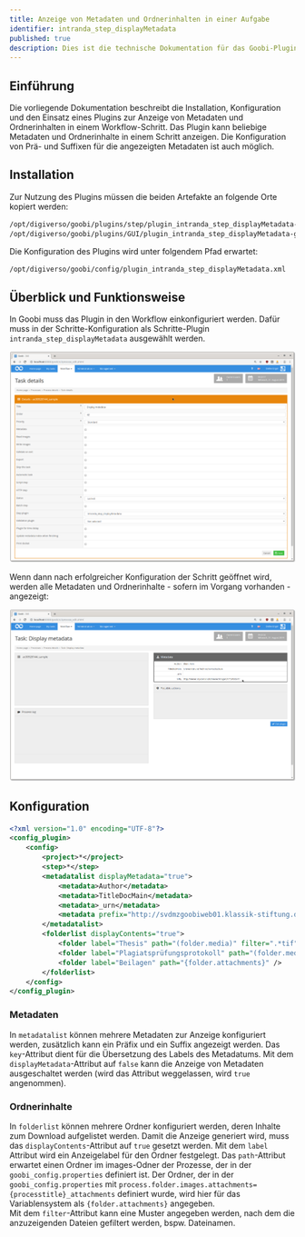 ```yaml
---
title: Anzeige von Metadaten und Ordnerinhalten in einer Aufgabe
identifier: intranda_step_displayMetadata
published: true
description: Dies ist die technische Dokumentation für das Goobi-Plugin für die Anzeige von beliebigen Metadaten und Ordnerinhalten in einer Workflow-Aufgabe
---
```

## Einführung
Die vorliegende Dokumentation beschreibt die Installation, Konfiguration und den Einsatz eines Plugins zur Anzeige von Metadaten und Ordnerinhalten in einem Workflow-Schritt. Das Plugin kann beliebige Metadaten und Ordnerinhalte in einem Schritt anzeigen. Die Konfiguration von Prä- und Suffixen für die angezeigten Metadaten ist auch möglich.


## Installation 
Zur Nutzung des Plugins müssen die beiden Artefakte an folgende Orte kopiert werden:

```bash
/opt/digiverso/goobi/plugins/step/plugin_intranda_step_displayMetadata-base.jar
/opt/digiverso/goobi/plugins/GUI/plugin_intranda_step_displayMetadata-gui.jar
```

Die Konfiguration des Plugins wird unter folgendem Pfad erwartet:

```bash
/opt/digiverso/goobi/config/plugin_intranda_step_displayMetadata.xml
```


## Überblick und Funktionsweise
In Goobi muss das Plugin in den Workflow einkonfiguriert werden. Dafür muss in der Schritte-Konfiguration als Schritte-Plugin `intranda_step_displayMetadata` ausgewählt werden.

![Konfiguration des Schritts](screen1.png)

Wenn dann nach erfolgreicher Konfiguration der Schritt geöffnet wird, werden alle Metadaten und Ordnerinhalte - sofern im Vorgang vorhanden - angezeigt:

![Integriertes Plugin in der Nutzeroberfläche](screen2.png)


## Konfiguration

```xml
<?xml version="1.0" encoding="UTF-8"?>
<config_plugin>
    <config>
        <project>*</project>
        <step>*</step>
        <metadatalist displayMetadata="true">
            <metadata>Author</metadata>
            <metadata>TitleDocMain</metadata>
            <metadata>_urn</metadata>
            <metadata prefix="http://svdmzgoobiweb01.klassik-stiftung.de/viewer/image/" suffix="/1/" key="url">CatalogIDDigital</metadata>
        </metadatalist>
        <folderlist displayContents="true">
            <folder label="Thesis" path="(folder.media)" filter=".*tif" />
            <folder label="Plagiatsprüfungsprotokoll" path="(folder.media)" filter=".*pdf" />
            <folder label="Beilagen" path="{folder.attachments}" />
        </folderlist>
    </config>
</config_plugin>
```

### Metadaten
In `metadatalist` können mehrere Metadaten zur Anzeige konfiguriert werden, zusätzlich kann ein Präfix und ein Suffix angezeigt werden. Das `key`-Attribut dient für die Übersetzung des Labels des Metadatums. Mit dem  `displayMetadata`-Attribut auf `false` kann die Anzeige von Metadaten ausgeschaltet werden (wird das Attribut weggelassen, wird `true` angenommen).

### Ordnerinhalte
In `folderlist` können mehrere Ordner konfiguriert werden, deren Inhalte zum Download aufgelistet werden. Damit die Anzeige generiert wird, muss das `displayContents`-Attribut auf `true` gesetzt werden.
Mit dem `label` Attribut wird ein Anzeigelabel für den Ordner festgelegt. Das `path`-Attribut erwartet einen Ordner im images-Odner der Prozesse, der in der `goobi_config.properties` definiert ist. Der Ordner, der in der `goobi_config.properties` mit `process.folder.images.attachments={processtitle}_attachments` definiert wurde, wird hier für das Variablensystem als `{folder.attachments}` angegeben.  
Mit dem `filter`-Attribut kann eine Muster angegeben werden, nach dem die anzuzeigenden Dateien gefiltert werden, bspw. Dateinamen.

